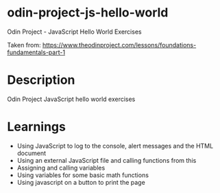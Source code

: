 # odin-project-js-hello-world
Odin Project - JavaScript Hello World Exercises

Taken from: https://www.theodinproject.com/lessons/foundations-fundamentals-part-1


# Description
Odin Project JavaScript hello world exercises



# Learnings
- Using JavaScript to log to the console, alert messages and the HTML document
- Using an external JavaScript file and calling functions from this
- Assigning and calling variables
- Using variables for some basic math functions  
- Using javascript on a button to print the page